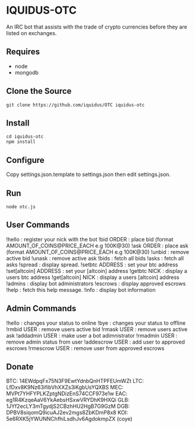 
# IQUIDUS-OTC

An IRC bot that assists with the trade of crypto currencies before they are listed on exchanges.

## Requires

*  node
*  mongodb

## Clone the Source

    git clone https://github.com/iquidus/OTC iquidus-otc

## Install

    cd iquidus-otc
    npm install

## Configure

Copy settings.json.template to settings.json then edit settings.json.

## Run

	node otc.js

## User Commands

!hello : register your nick with the bot
!bid ORDER : place bid (format AMOUNT_OF_COINS@PRICE_EACH e.g 100K@30)
!ask ORDER : place ask (format AMOUNT_OF_COINS@PRICE_EACH e.g 100K@30)
!unbid : remove active bid
!unask : remove active ask
!bids : fetch all bids
!asks : fetch all asks
!spread : display spread.
!setbtc ADDRESS : set your btc address
!set[altcoin] ADDRESS : set your [altcoin] address
!getbtc NICK : display a users btc address
!get[altcoin] NICK : display a users [altcoin] address
!admins : display bot administrators
!escrows : display approved escrows
!help : fetch this help message.
!info : display bot information

## Admin Commands

!hello : changes your status to online
!bye : changes your status to offline
!rmbid USER : remove users active bid
!rmask USER : remove users active ask
!addadmin USER : make user a bot adimnistrator
!rmadmin USER : remove admin status from user
!addescrow USER : add user to approved escrows
!rmescrow USER : remove user from approved escrows

## Donate

BTC: 14EWdpqFx75N3F9EwtYdnbQnHTPFEUmWZt
LTC: LfDxv8K9Nz63ifibVhXXZs3iKgbUsYQXBS
MEC: MVPt7YHFYPLKZptgNDizEnS74CCF973e1w
EAC: eg1R4KzqeAaV6YkAebsHSxwVRYDhK9HXQi
GLB: 1JYf2ecLY3mTgydjS2CBzhHU2HgB7G9GzM
DGB: DPBV8siqomQ9icuAJ2ev2mgs8ZbKDmP8x8
KOI: 5e6RXK5jYWUNNChfhiLsdhJv6AgdokmpZX (coye)


